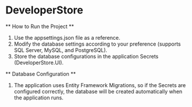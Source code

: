 # DeveloperStore

** How to Run the Project **

1. Use the appsettings.json file as a reference.
2. Modify the database settings according to your preference (supports SQL Server, MySQL, and PostgreSQL).
2. Store the database configurations in the application Secrets (DeveloperStore.UI).

** Database Configuration **

1. The application uses Entity Framework Migrations, so if the Secrets are configured correctly, the database will be created automatically when the application runs.
